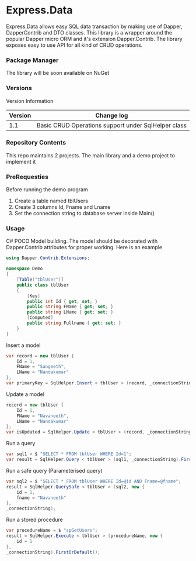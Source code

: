 # Express.Data

Express.Data allows easy SQL data transaction by making use of Dapper, DapperContrib and DTO classes.
This library is a wrapper around the popular Dapper micro ORM and it's extension Dapper.Contrib.
The library exposes easy to use API for all kind of CRUD operations.

### Package Manager
The library will be soon available on NuGet

### Versions

Version Information

| Version | Change log |
| ------ | ------ |
| 1.1 | Basic CRUD Operations support under SqlHelper class

### Repository Contents
This repo maintains 2 projects. The main library and a demo project to implement it


### PreRequesties
Before running the demo program
1. Create a table named tblUsers
2. Create 3 columns Id, Fname and Lname
3. Set the connection string to database server inside Main()


### Usage
C# POCO Model building.
The model should be decorated with Dapper.Contrib attributes for proper working. Here is an example
```csharp
using Dapper.Contrib.Extensions;

namespace Demo
{
    [Table("tblUser")]
    public class tblUser
    {
        [Key]
        public int Id { get; set; }
        public string FName { get; set; }
        public string LName { get; set; }
        [Computed]
        public string Fullname { get; set; }
    }
}
```
Insert a model
```csharp
var record = new tblUser {
	Id = 1,
	FName = "Sangeeth",
	LName = "Nandakumar"
};
var primaryKey = SqlHelper.Insert < tblUser > (record, _connectionString);
```
Update a model
```csharp
record = new tblUser {
	Id = 1,
	FName = "Navaneeth",
	LName = "Nandakumar"
};
var isUpdated = SqlHelper.Update < tblUser > (record, _connectionString);
```
Run a query
```csharp
var sql1 = $ "SELECT * FROM tblUser WHERE Id=1";
var result = SqlHelper.Query < tblUser > (sql1, _connectionString).FirstOrDefault();
```
Run a safe query (Parameterised query)
```csharp
var sql2 = $ "SELECT * FROM tblUser WHERE Id=@id AND Fname=@fname";
result = SqlHelper.QuerySafe < tblUser > (sql2, new {
	id = 1,
	fname = "Navaneeth"
},
_connectionString);
```
Run a stored procedure
```csharp
var procedureName = $ "spGetUsers";
result = SqlHelper.Execute < tblUser > (procedureName, new {
	id = 1
},
_connectionString).FirstOrDefault();
```
